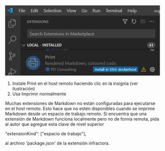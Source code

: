 ![](./install-print-on-remote-host.png)

1. Instale Print en el host remoto haciendo clic en la insignia (ver ilustración) 
2. Usa Imprimir normalmente

Muchas extensiones de Markdown no están configuradas para ejecutarse en el host remoto. Esto hace que no estén disponibles cuando se imprime Markdown desde un espacio de trabajo remoto. Si encuentra que una extensión de Markdown funciona localmente pero no de forma remota, pida al autor que agregue esta clave de nivel superior

"extensionKind": ["espacio de trabajo"],

al archivo 'package.json' de la extensión infractora.